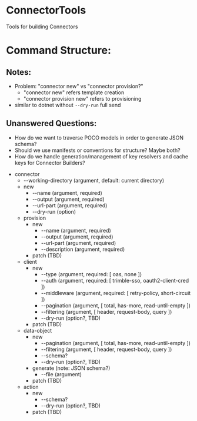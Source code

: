# ConnectorTools
Tools for building Connectors

# Command Structure:

## Notes:
- Problem: "connector new" vs "connector provision?"
  - "connector new" refers template creation
  - "connector provision new" refers to provisioning
- similar to dotnet without `--dry-run` full send

## Unanswered Questions:
- How do we want to traverse POCO models in order to generate JSON schema?
- Should we use manifests or conventions for structure? Maybe both?
- How do we handle generation/management of key resolvers and cache keys for Connector Builders?

* connector
  * --working-directory   (argument, default: current directory)
  * new 
    * --name              (argument, required)
    * --output            (argument, required)
    * --url-part          (argument, required)
    * --dry-run           (option)
  * provision
    * new
      * --name            (argument, required)
      * --output          (argument, required)
      * --url-part        (argument, required)
      * --description     (argument, required)
    * patch               (TBD)
  * client
    * new 
      * --type            (argument, required: [ oas, none ])
      * --auth            (argument, required: [ trimble-sso, oauth2-client-cred ])
      * --middleware      (argument, required: [ retry-policy, short-circuit ])
      * --pagination      (argument, [ total, has-more, read-until-empty ])
      * --filtering       (argument, [ header, request-body, query ])
      * --dry-run         (option?, TBD)
    * patch               (TBD)
  * data-object
    * new
      * --pagination      (argument, [ total, has-more, read-until-empty ])
      * --filtering       (argument, [ header, request-body, query ])
      * --schema?
      * --dry-run         (option?, TBD)
    * generate            (note: JSON schema?)
      * --file            (argument) 
    * patch               (TBD)
  * action
    * new
      * --schema?
      * --dry-run         (option?, TBD)
    * patch               (TBD)
      